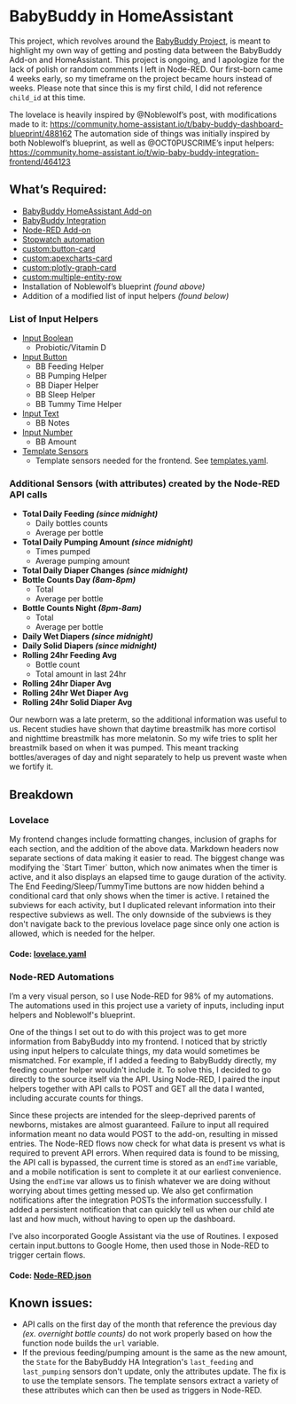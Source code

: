 <h1>BabyBuddy in HomeAssistant</h1>

This project, which revolves around the [BabyBuddy Project](https://github.com/babybuddy/babybuddy), is meant to highlight my own way of getting and posting data between the BabyBuddy Add-on and HomeAssistant. This project is ongoing, and I apologize for the lack of polish or random comments I left in Node-RED. Our first-born came 4 weeks early, so my timeframe on the project became hours instead of weeks. Please note that since this is my first child, I did not reference `child_id` at this time.

The lovelace is heavily inspired by @Noblewolf’s post, with modifications made to it: https://community.home-assistant.io/t/baby-buddy-dashboard-blueprint/488162
The automation side of things was initially inspired by both Noblewolf’s blueprint, as well as @OCT0PUSCRIME’s input helpers: https://community.home-assistant.io/t/wip-baby-buddy-integration-frontend/464123


<h2>What’s Required:</h2>

- [BabyBuddy HomeAssistant Add-on](https://github.com/OttPeterR/addon-babybuddy)
- [BabyBuddy Integration](https://github.com/jcgoette/baby_buddy_homeassistant)
- [Node-RED Add-on](https://github.com/hassio-addons/addon-node-red)
- [Stopwatch automation](https://community.home-assistant.io/t/stopwatch-with-start-stop-resume-lap-and-reset/443994)
- [custom:button-card](https://github.com/custom-cards/button-card)
- [custom:apexcharts-card](https://github.com/RomRider/apexcharts-card)
- [custom:plotly-graph-card](https://github.com/dbuezas/lovelace-plotly-graph-card)
- [custom:multiple-entity-row](https://github.com/benct/lovelace-multiple-entity-row)
- Installation of Noblewolf’s blueprint *(found above)*
- Addition of a modified list of input helpers *(found below)*

<h3>List of Input Helpers</h3>

- [Input Boolean](https://www.home-assistant.io/integrations/input_boolean/)
  - Probiotic/Vitamin D
- [Input Button](https://www.home-assistant.io/integrations/button/)
  - BB Feeding Helper
  - BB Pumping Helper
  - BB Diaper Helper
  - BB Sleep Helper
  - BB Tummy Time Helper
- [Input Text](https://www.home-assistant.io/integrations/input_text/)
  - BB Notes
- [Input Number](https://www.home-assistant.io/integrations/input_number/)
  - BB Amount
- [Template Sensors](https://www.home-assistant.io/integrations/template/)
  - Template sensors needed for the frontend. See [templates.yaml](templates.yaml).

<h3>Additional Sensors (with attributes) created by the Node-RED API calls</h3>

- **Total Daily Feeding *(since midnight)***
  - Daily bottles counts
  - Average per bottle
- **Total Daily Pumping Amount *(since midnight)***
  - Times pumped
  - Average pumping amount
- **Total Daily Diaper Changes *(since midnight)***
- **Bottle Counts Day *(8am-8pm)***
  - Total
  - Average per bottle
- **Bottle Counts Night *(8pm-8am)***
  - Total
  - Average per bottle
- **Daily Wet Diapers *(since midnight)***
- **Daily Solid Diapers *(since midnight)***
- **Rolling 24hr Feeding Avg**
  - Bottle count
  - Total amount in last 24hr
- **Rolling 24hr Diaper Avg**
- **Rolling 24hr Wet Diaper Avg**
- **Rolling 24hr Solid Diaper Avg**

Our newborn was a late preterm, so the additional information was useful to us. Recent studies have shown that daytime breastmilk has more cortisol and nighttime breastmilk has more melatonin. So my wife tries to split her breastmilk based on when it was pumped. This meant tracking bottles/averages of day and night separately to help us prevent waste when we fortify it.

<h2>Breakdown</h2>

<h3>Lovelace</h3>
My frontend changes include formatting changes, inclusion of graphs for each section, and the addition of the above data. Markdown headers now separate sections of data making it easier to read. The biggest change was modifying the `Start Timer` button, which now animates when the timer is active, and it also displays an elapsed time to gauge duration of the activity. The End Feeding/Sleep/TummyTime buttons are now hidden behind a conditional card that only shows when the timer is active. I retained the subviews for each activity, but I duplicated relevant information into their respective subviews as well. The only downside of the subviews is they don't navigate back to the previous lovelace page since only one action is allowed, which is needed for the helper.

#### Code: [lovelace.yaml](lovelace.yaml)

<h3>Node-RED Automations</h3>

I’m a very visual person, so I use Node-RED for 98% of my automations. The automations used in this project use a variety of inputs, including input helpers and Noblewolf's blueprint.

One of the things I set out to do with this project was to get more information from BabyBuddy into my frontend. I noticed that by strictly using input helpers to calculate things, my data would sometimes be mismatched. For example, if I added a feeding to BabyBuddy directly, my feeding counter helper wouldn't include it. To solve this, I decided to go directly to the source itself via the API. Using Node-RED, I paired the input helpers together with API calls to POST and GET all the data I wanted, including accurate counts for things.

Since these projects are intended for the sleep-deprived parents of newborns, mistakes are almost guaranteed. Failure to input all required information meant no data would POST to the add-on, resulting in missed entries. The Node-RED flows now check for what data is present vs what is required to prevent API errors. When required data is found to be missing, the API call is bypassed, the current time is stored as an `endTime` variable, and a mobile notification is sent to complete it at our earliest convenience. Using the `endTime` var allows us to finish whatever we are doing without worrying about times getting messed up. We also get confirmation notifications after the integration POSTs the information successfully. I added a persistent notification that can quickly tell us when our child ate last and how much, without having to open up the dashboard.

I’ve also incorporated Google Assistant via the use of Routines. I exposed certain input.buttons to Google Home, then used those in Node-RED to trigger certain flows.

#### Code: [Node-RED.json](Node-Red.json)

<h2>Known issues:</h2>

- API calls on the first day of the month that reference the previous day *(ex. overnight bottle counts)* do not work properly based on how the function node builds the `url` variable.
- If the previous feeding/pumping amount is the same as the new amount, the `State` for the BabyBuddy HA Integration's `last_feeding` and `last_pumping` sensors don't update, only the attributes update. The fix is to use the template sensors. The template sensors extract a variety of these attributes which can then be used as triggers in Node-RED.
